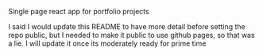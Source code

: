 Single page react app for portfolio projects

I said I would update this README to have more detail before setting the repo public, but I needed to make it public to use github pages, so that was a lie. I will update it once its moderately ready for prime time
